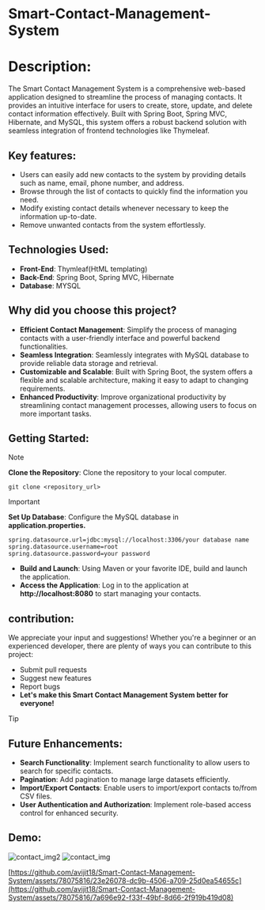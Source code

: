 # Smart-Contact-Management-System

# Description: 
The Smart Contact Management System is a comprehensive web-based application designed to streamline the process of managing contacts. It provides an intuitive interface for users to create, store, update, and delete contact information effectively. Built with Spring Boot, Spring MVC, Hibernate, and MySQL, this system offers a robust backend solution with seamless integration of frontend technologies like Thymeleaf.


## Key features:
- Users can easily add new contacts to the system by providing details such as name, email, phone number, and address.
- Browse through the list of contacts to quickly find the information you need.
- Modify existing contact details whenever necessary to keep the information up-to-date.
- Remove unwanted contacts from the system effortlessly.

## Technologies Used:
- **Front-End**: Thymleaf(HtML templating)
- **Back-End**: Spring Boot, Spring MVC, Hibernate
- **Database**: MYSQL

## Why did you choose this project?
- __Efficient Contact Management__: Simplify the process of managing contacts with a user-friendly interface and powerful backend functionalities.
- __Seamless Integration__: Seamlessly integrates with MySQL database to provide reliable data storage and retrieval.
- __Customizable and Scalable__: Built with Spring Boot, the system offers a flexible and scalable architecture, making it easy to adapt to changing requirements.
- __Enhanced Productivity__: Improve organizational productivity by streamlining contact management processes, allowing users to focus on more important tasks.

## Getting Started:
  > [!NOTE]
  > __Clone the Repository__: Clone the repository to your local computer.
   ```
  git clone <repository_url>
   ```
> [!IMPORTANT]
> **Set Up Database**: Configure the MySQL database in __application.properties.__
   ```
  spring.datasource.url=jdbc:mysql://localhost:3306/your database name
  spring.datasource.username=root
  spring.datasource.password=your password
   ```
- __Build and Launch__: Using Maven or your favorite IDE, build and launch the application.
- __Access the Application__: Log in to the application at **http://localhost:8080** to start managing your contacts.

## contribution:
We appreciate your input and suggestions! Whether you're a beginner or an experienced developer, there are plenty of ways you can contribute to this project:

- Submit pull requests
- Suggest new features
- Report bugs
- **Let's make this Smart Contact Management System better for everyone!**

> [!TIP]
> ## Future Enhancements:
> - __Search Functionality__: Implement search functionality to allow users to search for specific contacts.
> - __Pagination__: Add pagination to manage large datasets efficiently.
> - __Import/Export Contacts__: Enable users to import/export contacts to/from CSV files.
> - __User Authentication and Authorization__: Implement role-based access control for enhanced security.

## Demo:
  ![contact_img2](https://github.com/avijit18/Smart-Contact-Management-System/assets/78075816/7110fb92-bd0f-48c2-8f4d-aa41c14296e8)
![contact_img](https://github.com/avijit18/Smart-Contact-Management-System/assets/78075816/9ed41a91-a945-4b44-b3a0-f407e23d9f6c)

[https://github.com/avijit18/Smart-Contact-Management-System/assets/78075816/23e26078-dc9b-4506-a709-25d0ea54655c](https://github.com/avijit18/Smart-Contact-Management-System/assets/78075816/7a696e92-f33f-49bf-8d66-2f919b419d08)

